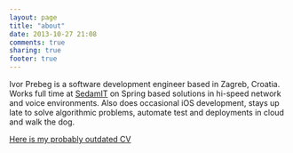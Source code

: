 ```yaml
---
layout: page
title: "about"
date: 2013-10-27 21:08
comments: true
sharing: true
footer: true
---
```


Ivor Prebeg is a software development engineer based in Zagreb, Croatia. Works full time at <a title="SedamIT" href="http://www.sedamit.hr/">SedamIT</a> on Spring based solutions in hi-speed network and voice environments. Also does occasional iOS development, stays up late to solve algorithmic problems, automate test and deployments in cloud and walk the dog.  

<a title="CV" href="http://www.prebeg.com/content/CV_iprebeg.pdf">Here is my probably outdated CV</a>
